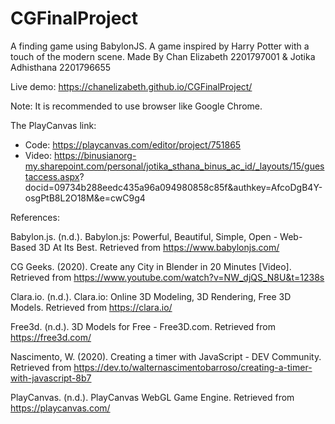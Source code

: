 # CGFinalProject
A finding game using BabylonJS. A game inspired by Harry Potter with a touch of the modern scene.
Made By Chan Elizabeth 2201797001 & Jotika Adhisthana 2201796655

Live demo: https://chanelizabeth.github.io/CGFinalProject/

Note: It is recommended to use browser like Google Chrome.

The PlayCanvas link: 
- Code: https://playcanvas.com/editor/project/751865
- Video: https://binusianorg-my.sharepoint.com/personal/jotika_sthana_binus_ac_id/_layouts/15/guestaccess.aspx?   
docid=09734b288eedc435a96a094980858c85f&authkey=AfcoDgB4Y-osgPtB8L2O18M&e=cwC9g4

References:

Babylon.js. (n.d.). Babylon.js: Powerful, Beautiful, Simple, Open - Web-Based 3D At Its Best. 
	Retrieved from https://www.babylonjs.com/

CG Geeks. (2020). Create any City in Blender in 20 Minutes [Video]. Retrieved from 
	https://www.youtube.com/watch?v=NW_djQS_N8U&t=1238s

Clara.io. (n.d.). Clara.io: Online 3D Modeling, 3D Rendering, Free 3D Models. Retrieved from 
	https://clara.io/

Free3d. (n.d.).  3D Models for Free - Free3D.com. Retrieved from https://free3d.com/

Nascimento, W. (2020). Creating a timer with JavaScript - DEV Community. Retrieved 
	from https://dev.to/walternascimentobarroso/creating-a-timer-with-javascript-8b7

PlayCanvas. (n.d.). PlayCanvas WebGL Game Engine. Retrieved from 
	https://playcanvas.com/

